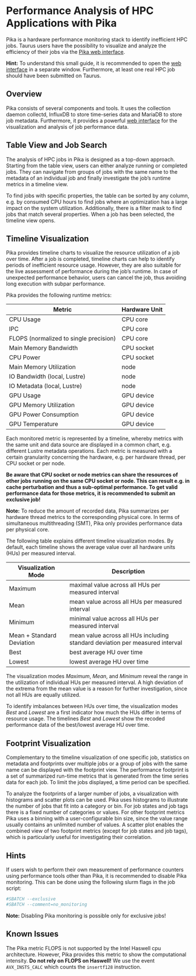 # Performance Analysis of HPC Applications with Pika

Pika is a hardware performance monitoring stack to identify inefficient HPC jobs. Taurus users have
the possibility to visualize and analyze the efficiency of their jobs via the [Pika web
interface](https://selfservice.zih.tu-dresden.de/l/index.php/hpcportal/jobmonitoring/z../jobs_and_resources).

**Hint:** To understand this small guide, it is recommended to open the
[web
interface](https://selfservice.zih.tu-dresden.de/l/index.php/hpcportal/jobmonitoring/z../jobs_and_resources)
in a separate window. Furthermore, at least one real HPC job should have been submitted on Taurus. 

## Overview

Pika consists of several components and tools.  It uses the collection daemon collectd, InfluxDB to
store time-series data and MariaDB to store job metadata.  Furthermore, it provides a powerful [web
interface](https://selfservice.zih.tu-dresden.de/l/index.php/hpcportal/jobmonitoring/z../jobs_and_resources)
for the visualization and analysis of job performance data.

## Table View and Job Search

The analysis of HPC jobs in Pika is designed as a top-down approach. Starting from the table view,
users can either analyze running or completed jobs. They can navigate from groups of jobs with the
same name to the metadata of an individual job and finally investigate the job’s runtime metrics in
a timeline view.

To find jobs with specific properties, the table can be sorted by any column, e.g. by consumed CPU
hours to find jobs where an optimization has a large impact on the system utilization. Additionally,
there is a filter mask to find jobs that match several properties. When a job has been selected, the
timeline view opens.

## Timeline Visualization

Pika provides timeline charts to visualize the resource utilization of a job over time.  After a job
is completed, timeline charts can help to identify periods of inefficient resource usage.  However,
they are also suitable for the live assessment of performance during the job’s runtime.  In case of
unexpected performance behavior, users can cancel the job, thus avoiding long execution with subpar
performance.

Pika provides the following runtime metrics:

|Metric| Hardware Unit|
|---|---|
|CPU Usage|CPU core|
|IPC|CPU core|
|FLOPS (normalized to single precision) |CPU core|
|Main Memory Bandwidth|CPU socket|
|CPU Power|CPU socket|
|Main Memory Utilization|node|
|IO Bandwidth (local, Lustre) |node|
|IO Metadata (local, Lustre) |node|
|GPU Usage|GPU device|
|GPU Memory Utilization|GPU device|
|GPU Power Consumption|GPU device|
|GPU Temperature|GPU device|

Each monitored metric is represented by a timeline, whereby metrics with the same unit and data
source are displayed in a common chart, e.g. different Lustre metadata operations.  Each metric is
measured with a certain granularity concerning the hardware, e.g. per hardware thread, per CPU
socket or per node.

**Be aware that CPU socket or node metrics can share the resources of other jobs running on the same
CPU socket or node. This can result e.g. in cache perturbation and thus a sub-optimal performance.
To get valid performance data for those metrics, it is recommended to submit an exclusive job!**

**Note:** To reduce the amount of recorded data, Pika summarizes per hardware thread metrics to the
corresponding physical core. In terms of simultaneous multithreading (SMT), Pika only provides
performance data per physical core.

The following table explains different timeline visualization modes.
By default, each timeline shows the average value over all hardware units (HUs) per measured interval.

|Visualization Mode| Description|
|---|---|
|Maximum |maximal value across all HUs per measured interval|
|Mean|mean value across all HUs per measured interval|
|Minimum |minimal value across all HUs per measured interval|
|Mean + Standard Deviation|mean value across all HUs including standard deviation per measured interval|
|Best|best average HU over time|
|Lowest|lowest average HU over time|

The visualization modes *Maximum*, *Mean*, and *Minimum* reveal the range in the utilization of
individual HUs per measured interval. A high deviation of the extrema from the mean value is a
reason for further investigation, since not all HUs are equally utilized.

To identify imbalances between HUs over time, the visualization modes *Best* and *Lowest* are a
first indicator how much the HUs differ in terms of resource usage. The timelines *Best* and
*Lowest* show the recoded performance data of the best/lowest average HU over time.

## Footprint Visualization

Complementary to the timeline visualization of one specific job, statistics on metadata and
footprints over multiple jobs or a group of jobs with the same name can be displayed with the
footprint view.  The performance footprint is a set of summarized run-time metrics that is generated
from the time series data for each job.  To limit the jobs displayed, a time period can be
specified.

To analyze the footprints of a larger number of jobs, a visualization with histograms and scatter
plots can be used. Pika uses histograms to illustrate the number of jobs that fit into a category or
bin. For job states and job tags there is a fixed number of categories or values. For other
footprint metrics Pika uses a binning with a user-configurable bin size, since the value range
usually contains an unlimited number of values.  A scatter plot enables the combined view of two
footprint metrics (except for job states and job tags), which is particularly useful for
investigating their correlation.

## Hints

If users wish to perform their own measurement of performance counters using performance tools other
than Pika, it is recommended to disable Pika monitoring. This can be done using the following slurm
flags in the job script:

```Bash
#SBATCH --exclusive
#SBATCH --comment=no_monitoring
```
	
**Note:** Disabling Pika monitoring is possible only for exclusive jobs!

## Known Issues

The Pika metric FLOPS is not supported by the Intel Haswell cpu architecture.
However, Pika provides this metric to show the computational intensity.
**Do not rely on FLOPS on Haswell!** We use the event `AVX_INSTS_CALC` which counts the `insertf128`
instruction.
